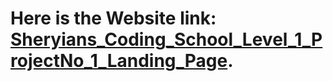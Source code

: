 # Here is the Website link: [Sheryians_Coding_School_Level_1_ProjectNo_1_Landing_Page](https://pratikrameshmajage.github.io/Sheryians_Coding_School_Level_1_ProjectNo_1_Landing_Page/).
